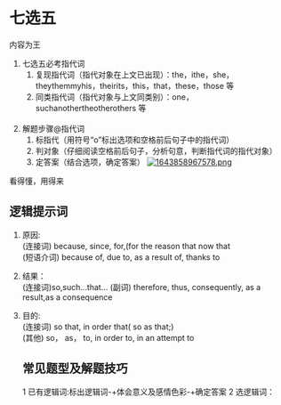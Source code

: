 # 七选五

内容为王

1. 七选五必考指代词
   1. 复现指代词（指代对象在上文已出现）：the，ithe，she，theythemmyhis，theirits，this，that，these，those 等
   2. 同类指代词（指代对象与上文同类别）：one，suchanothertheotherothers 等
      <br><br>
2. 解题步骤@指代词
   1. 标指代（用符号“o”标出选项和空格前后句子中的指代词）
   2. 判对象（仔细阅读空格前后句子，分析句意，判断指代词的指代对象）
   3. 定答案（结合选项，确定答案）
      [![1643858967578.png](https://pic.jitudisk.com/public/2022/02/02/a8793e8416b21.png)](https://pic.jitudisk.com/public/2022/02/02/a8793e8416b21.png)

看得懂，用得来

## 逻辑提示词

1. 原因: <br>(连接词) because, since, for,(for the reason that now that  
   (短语介词) because of, due to, as a result of, thanks to

2. 结果：<br>(连接词)so,such…that…
   (副词) therefore, thus, consequently, as a result,as a consequence
3. 目的: <br>(连接词) so that, in order that( so as that;)  
    (其他) so， as， to, in order to, in an attempt to
   ## 常见题型及解题技巧
   1 已有逻辑词:标出逻辑词-+体会意义及感情色彩-+确定答案
   2 选逻辑词：

